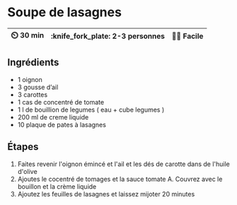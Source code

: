 ---
---

# Soupe de lasagnes

| :timer_clock: 30 min | :knife_fork_plate: 2-3 personnes | :cook: Facile |
| :------------------: | :------------------------------: | :-----------: |

## Ingrédients

- 1 oignon
- 3 gousse d’ail
- 3 carottes
- 1 cas de concentré de tomate
- 1 l de bouillion de legumes ( eau + cube legumes )
- 200 ml de creme liquide
- 10 plaque de pates à lasagnes

## Étapes

1. Faites revenir l'oignon émincé et l'ail et les dés de carotte dans de l'huile
   d'olive
1. Ajoutes le cocentré de tomages et la sauce tomate A. Couvrez avec le bouillon
   et la crème liquide
1. Ajoutez les feuilles de lasagnes et laissez mijoter 20 minutes

